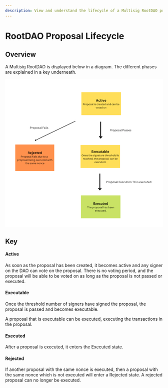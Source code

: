 ```yaml
---
description: View and understand the lifecycle of a Multisig RootDAO proposal.
---
```


# RootDAO Proposal Lifecycle

## Overview

A Multisig RootDAO is displayed below in a diagram. The different phases are explained in a key underneath.

![](../../../../.gitbook/assets/multisig-root-dao-proposal-lifecycle.png)

## Key

#### Active
As soon as the proposal has been created, it becomes active and any signer on the DAO can vote on the proposal. There is no voting period, and the proposal will be able to be voted on as long as the proposal is not passed or executed.

#### Executable
Once the threshold number of signers have signed the proposal, the proposal is passed and becomes executable.

A proposal that is executable can be executed, executing the transactions in the proposal.

#### Executed
After a proposal is executed, it enters the Executed state.

#### Rejected
If another proposal with the same nonce is executed, then a proposal with the same nonce which is not executed will enter a Rejected state. A rejected proposal can no longer be executed.